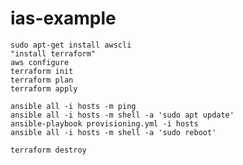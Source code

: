 # ias-example

    sudo apt-get install awscli
    "install terraform"
    aws configure
    terraform init
    terraform plan
    terraform apply

    ansible all -i hosts -m ping
    ansible all -i hosts -m shell -a 'sudo apt update'
    ansible-playbook provisioning.yml -i hosts
    ansible all -i hosts -m shell -a 'sudo reboot'

    terraform destroy